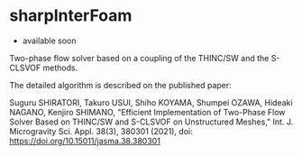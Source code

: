 # sharpInterFoam

* available soon

Two-phase flow solver based on a coupling of the THINC/SW and the S-CLSVOF methods.

The detailed algorithm is described on the published paper: 

Suguru SHIRATORI, Takuro USUI, Shiho KOYAMA, Shumpei OZAWA, Hideaki NAGANO, Kenjiro SHIMANO, 
"Efficient Implementation of Two-Phase Flow Solver Based on THINC/SW and S-CLSVOF on Unstructured Meshes," 
Int. J. Microgravity Sci. Appl. 38(3), 380301 (2021), 
doi: https://doi.org/10.15011/jasma.38.380301

